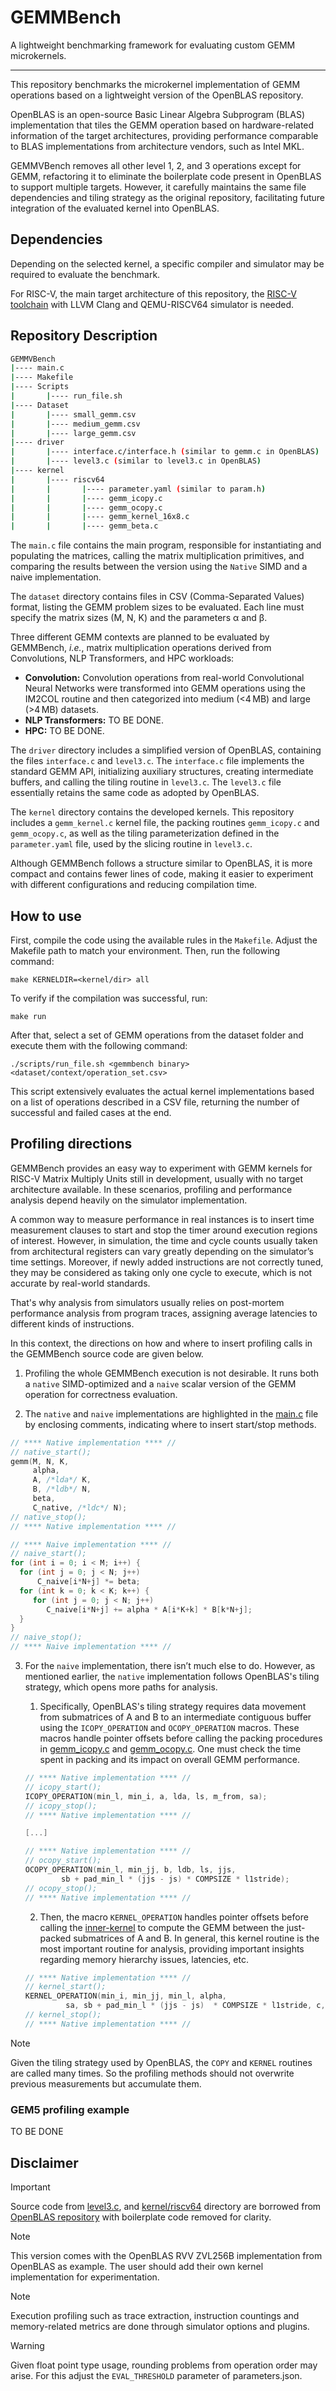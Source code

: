 # GEMMBench

A lightweight benchmarking framework for evaluating custom GEMM microkernels.

---

This repository benchmarks the microkernel implementation of GEMM operations based on a lightweight version of the OpenBLAS repository.

OpenBLAS is an open-source Basic Linear Algebra Subprogram (BLAS) implementation that tiles the GEMM operation based on hardware-related information of the target architectures, providing performance comparable to BLAS implementations from architecture vendors, such as Intel MKL.

GEMMVBench removes all other level 1, 2, and 3 operations except for GEMM, refactoring it to eliminate the boilerplate code present in OpenBLAS to support multiple targets. However, it carefully maintains the same file dependencies and tiling strategy as the original repository, facilitating future integration of the evaluated kernel into OpenBLAS.

## Dependencies

Depending on the selected kernel, a specific compiler and simulator may be required to evaluate the benchmark.

For RISC-V, the main target architecture of this repository, the [RISC-V toolchain](https://github.com/riscv-collab/riscv-gnu-toolchain) with LLVM Clang and QEMU-RISCV64 simulator is needed.

## Repository Description

```bash
GEMMVBench
|---- main.c
|---- Makefile
|---- Scripts
|       |---- run_file.sh
|---- Dataset
|       |---- small_gemm.csv
|       |---- medium_gemm.csv
|       |---- large_gemm.csv
|---- driver
|       |---- interface.c/interface.h (similar to gemm.c in OpenBLAS)
|       |---- level3.c (similar to level3.c in OpenBLAS)
|---- kernel
|       |---- riscv64
|       |       |---- parameter.yaml (similar to param.h)
|       |       |---- gemm_icopy.c
|       |       |---- gemm_ocopy.c
|       |       |---- gemm_kernel_16x8.c
|       |       |---- gemm_beta.c
```

The `main.c` file contains the main program, responsible for instantiating and populating the matrices, calling the matrix multiplication primitives, and comparing the results between the version using the `Native` SIMD and a naive implementation.

The `dataset` directory contains files in CSV (Comma-Separated Values) format, listing the GEMM problem sizes to be evaluated. Each line must specify the matrix sizes (M, N, K) and the parameters α and β.

Three different GEMM contexts are planned to be evaluated by GEMMBench, *i.e.*, matrix multiplication operations derived from Convolutions, NLP Transformers, and HPC workloads:

- **Convolution:** Convolution operations from real-world Convolutional Neural Networks were transformed into GEMM operations using the IM2COL routine and then categorized into medium (<4 MB) and large (>4 MB) datasets.
- **NLP Transformers:** TO BE DONE.
- **HPC:** TO BE DONE.

The `driver` directory includes a simplified version of OpenBLAS, containing the files `interface.c` and `level3.c`. The `interface.c` file implements the standard GEMM API, initializing auxiliary structures, creating intermediate buffers, and calling the tiling routine in `level3.c`. The `level3.c` file essentially retains the same code as adopted by OpenBLAS.

The `kernel` directory contains the developed kernels. This repository includes a `gemm_kernel.c` kernel file, the packing routines `gemm_icopy.c` and `gemm_ocopy.c`, as well as the tiling parameterization defined in the `parameter.yaml` file, used by the slicing routine in `level3.c`.

Although GEMMBench follows a structure similar to OpenBLAS, it is more compact and contains fewer lines of code, making it easier to experiment with different configurations and reducing compilation time.

## How to use

First, compile the code using the available rules in the `Makefile`. Adjust the Makefile path to match your environment. Then, run the following command:

`make KERNELDIR=<kernel/dir> all`

To verify if the compilation was successful, run:

`make run`

After that, select a set of GEMM operations from the dataset folder and execute them with the following command:

`./scripts/run_file.sh <gemmbench binary> <dataset/context/operation_set.csv>`

This script extensively evaluates the actual kernel implementations based on a list of operations described in a CSV file, returning the number of successful and failed cases at the end.

## Profiling directions

GEMMBench provides an easy way to experiment with GEMM kernels for RISC-V Matrix Multiply Units still in development, usually with no target architecture available. In these scenarios, profiling and performance analysis depend heavily on the simulator implementation.

A common way to measure performance in real instances is to insert time measurement clauses to start and stop the timer around execution regions of interest. However, in simulation, the time and cycle counts usually taken from architectural registers can vary greatly depending on the simulator’s time settings. Moreover, if newly added instructions are not correctly tuned, they may be considered as taking only one cycle to execute, which is not accurate by real-world standards.

That's why analysis from simulators usually relies on post-mortem performance analysis from program traces, assigning average latencies to different kinds of instructions.

In this context, the directions on how and where to insert profiling calls in the GEMMBench source code are given below.

1. Profiling the whole GEMMBench execution is not desirable. It runs both a `native` SIMD-optimized and a `naive` scalar version of the GEMM operation for correctness evaluation.

2. The `native` and `naive` implementations are highlighted in the [main.c](main.c) file by enclosing comments, indicating where to insert start/stop methods.

```c
// **** Native implementation **** //
// native_start();
gemm(M, N, K,
     alpha,
     A, /*lda*/ K,
     B, /*ldb*/ N,
     beta,
     C_native, /*ldc*/ N);
// native_stop();
// **** Native implementation **** //

// **** Naive implementation **** //
// naive_start();
for (int i = 0; i < M; i++) {
  for (int j = 0; j < N; j++)
      C_naive[i*N+j] *= beta;
  for (int k = 0; k < K; k++) {
     for (int j = 0; j < N; j++)
        C_naive[i*N+j] += alpha * A[i*K+k] * B[k*N+j];
  }
}
// naive_stop();
// **** Naive implementation **** //
```

3. For the `naive` implementation, there isn’t much else to do. However, as mentioned earlier, the `native` implementation follows OpenBLAS's tiling strategy, which opens more paths for analysis.

    1. Specifically, OpenBLAS's tiling strategy requires data movement from submatrices of A and B to an intermediate contiguous buffer using the `ICOPY_OPERATION` and `OCOPY_OPERATION` macros. These macros handle pointer offsets before calling the packing procedures in  [gemm_icopy.c](kernel/riscv64/gemm_icopy.c) and [gemm_ocopy.c](kernel/riscv64/gemm_ocopy.c). One must check the time spent in packing and its impact on overall GEMM performance.

    ```c
    // **** Native implementation **** //
    // icopy_start();
    ICOPY_OPERATION(min_l, min_i, a, lda, ls, m_from, sa);
    // icopy_stop();
    // **** Native implementation **** //

    [...]

    // **** Native implementation **** //
    // ocopy_start();
	OCOPY_OPERATION(min_l, min_jj, b, ldb, ls, jjs,
			sb + pad_min_l * (jjs - js) * COMPSIZE * l1stride);
    // ocopy_stop();
    // **** Native implementation **** //
    ```
    
    2. Then, the macro `KERNEL_OPERATION` handles pointer offsets before calling the [inner-kernel](kernel/riscv64/gemm_kernel_16x8.c) to compute the GEMM between the just-packed submatrices of A and B. In general, this kernel routine is the most important routine for analysis, providing important insights regarding memory hierarchy issues, latencies, etc.

    ```c
    // **** Native implementation **** //
    // kernel_start();
	KERNEL_OPERATION(min_i, min_jj, min_l, alpha,
			 sa, sb + pad_min_l * (jjs - js)  * COMPSIZE * l1stride, c, ldc, m_from, jjs);
    // kernel_stop();
    // **** Native implementation **** //
    ``` 

> [!NOTE]
> Given the tiling strategy used by OpenBLAS, the `COPY` and `KERNEL` routines are called many times. So the profiling methods should not overwrite previous measurements but accumulate them.

### GEM5 profiling example

TO BE DONE

## Disclaimer

> [!IMPORTANT]
> Source code from [level3.c](driver/level3.c), and [kernel/riscv64](kernel/riscv64) directory are borrowed from [OpenBLAS repository](https://github.com/OpenMathLib/OpenBLAS) with boilerplate code removed for clarity.

> [!NOTE]
> This version comes with the OpenBLAS RVV ZVL256B implementation from OpenBLAS as example. The user should add their own kernel implementation for experimentation.

> [!NOTE]
> Execution profiling such as trace extraction, instruction countings and memory-related metrics are done through simulator options and plugins.

> [!WARNING]
> Given float point type usage, rounding problems from operation order may arise. For this adjust the `EVAL_THRESHOLD` parameter of parameters.json.
